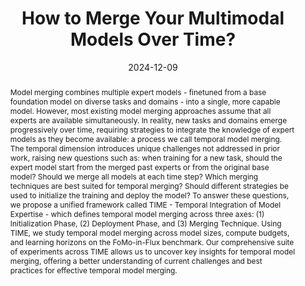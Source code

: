 ---
img: "/publications/merging_time_1.png"
title: How to Merge Your Multimodal Models Over Time?
authors: Sebastian Dziadzio*, Vishaal Udandarao*, Karsten Roth*, Ameya Prabhu, Zeynep Akata, Samuel Albanie, Matthias Bethge
publisher: IEEE Conference on Computer Vision and Pattern Recognition, CVPR
year: 2024
date: "2024-12-09"
filename: merging_time
arxiv: https://arxiv.org/abs/2412.06712
github: https://github.com/ExplainableML/fomo_in_flux


abstract: "Model merging combines multiple expert models - finetuned from a base foundation model on diverse tasks and domains - into a single, more capable model. However, most existing model merging approaches assume that all experts are available simultaneously. In reality, new tasks and domains emerge progressively over time, requiring strategies to integrate the knowledge of expert models as they become available: a process we call temporal model merging. The temporal dimension introduces unique challenges not addressed in prior work, raising new questions such as: when training for a new task, should the expert model start from the merged past experts or from the original base model? Should we merge all models at each time step? Which merging techniques are best suited for temporal merging? Should different strategies be used to initialize the training and deploy the model? To answer these questions, we propose a unified framework called TIME - Temporal Integration of Model Expertise - which defines temporal model merging across three axes: (1) Initialization Phase, (2) Deployment Phase, and (3) Merging Technique. Using TIME, we study temporal model merging across model sizes, compute budgets, and learning horizons on the FoMo-in-Flux benchmark. Our comprehensive suite of experiments across TIME allows us to uncover key insights for temporal model merging, offering a better understanding of current challenges and best practices for effective temporal model merging." 
---